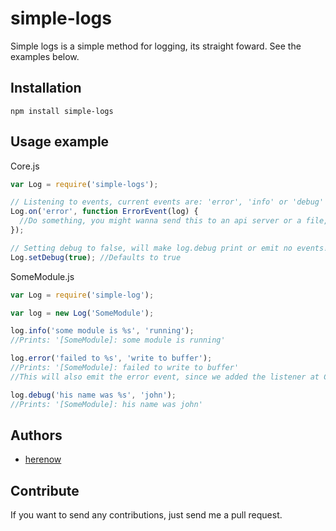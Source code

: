 simple-logs
=======

Simple logs is a simple method for logging, its straight foward. See the examples below.


Installation
----------
```
npm install simple-logs
```


Usage example
----------
Core.js
```javascript
var Log = require('simple-logs');

// Listening to events, current events are: 'error', 'info' or 'debug'
Log.on('error', function ErrorEvent(log) {
  //Do something, you might wanna send this to an api server or a file, log will contain the processed log
});

// Setting debug to false, will make log.debug print or emit no events!
Log.setDebug(true); //Defaults to true
```

SomeModule.js
```javascript
var Log = require('simple-log');

var log = new Log('SomeModule');

log.info('some module is %s', 'running');
//Prints: '[SomeModule]: some module is running'

log.error('failed to %s', 'write to buffer');
//Prints: '[SomeModule]: failed to write to buffer'
//This will also emit the error event, since we added the listener at Core.js

log.debug('his name was %s', 'john');
//Prints: '[SomeModule]: his name was john'
```


Authors
---------
- [herenow](https://github.com/herenow)


Contribute
----------
If you want to send any contributions, just send me a pull request.
